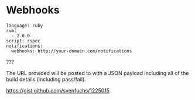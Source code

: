 
# Webhooks

```
language: ruby
rvm:
  - 2.0.0
script: rspec
notifications:
  webhooks: http://your-domain.com/notifications
```

???

The URL provided will be posted to with a JSON payload including 
all of the build details (including pass/fail).

https://gist.github.com/svenfuchs/1225015
